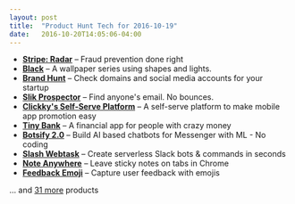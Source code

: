 ```yaml
---
layout: post
title:  "Product Hunt Tech for 2016-10-19"
date:   2016-10-20T14:05:06-04:00
---
```


* **[Stripe: Radar](https://www.producthunt.com/tech/stripe-radar?utm_campaign=producthunt-api&utm_medium=api&utm_source=Application%3A+Daily+Digest+RSS+%28ID%3A+3202%29)** – Fraud prevention done right
* **[Black](https://www.producthunt.com/tech/black-3?utm_campaign=producthunt-api&utm_medium=api&utm_source=Application%3A+Daily+Digest+RSS+%28ID%3A+3202%29)** – A wallpaper series using shapes and lights.
* **[Brand Hunt](https://www.producthunt.com/tech/brand-hunt?utm_campaign=producthunt-api&utm_medium=api&utm_source=Application%3A+Daily+Digest+RSS+%28ID%3A+3202%29)** – Check domains and social media accounts for your startup
* **[Slik Prospector](https://www.producthunt.com/tech/slik-prospector?utm_campaign=producthunt-api&utm_medium=api&utm_source=Application%3A+Daily+Digest+RSS+%28ID%3A+3202%29)** – Find anyone's email. No bounces.
* **[Clickky's Self-Serve Platform](https://www.producthunt.com/tech/clickky-s-self-serve-platform?utm_campaign=producthunt-api&utm_medium=api&utm_source=Application%3A+Daily+Digest+RSS+%28ID%3A+3202%29)** – A self-serve platform to make mobile app promotion easy
* **[Tiny Bank](https://www.producthunt.com/tech/tiny-bank-1?utm_campaign=producthunt-api&utm_medium=api&utm_source=Application%3A+Daily+Digest+RSS+%28ID%3A+3202%29)** – A financial app for people with crazy money
* **[Botsify 2.0](https://www.producthunt.com/tech/botsify-2-0?utm_campaign=producthunt-api&utm_medium=api&utm_source=Application%3A+Daily+Digest+RSS+%28ID%3A+3202%29)** – Build AI based chatbots for Messenger with ML - No coding
* **[Slash Webtask](https://www.producthunt.com/tech/slash-webtask?utm_campaign=producthunt-api&utm_medium=api&utm_source=Application%3A+Daily+Digest+RSS+%28ID%3A+3202%29)** – Create serverless Slack bots & commands in seconds
* **[Note Anywhere](https://www.producthunt.com/tech/note-anywhere?utm_campaign=producthunt-api&utm_medium=api&utm_source=Application%3A+Daily+Digest+RSS+%28ID%3A+3202%29)** – Leave sticky notes on tabs in Chrome
* **[Feedback Emoji](https://www.producthunt.com/tech/feedback-emoji?utm_campaign=producthunt-api&utm_medium=api&utm_source=Application%3A+Daily+Digest+RSS+%28ID%3A+3202%29)** – Capture user feedback with emojis

… and [31 more](https://www.producthunt.com/tech) products